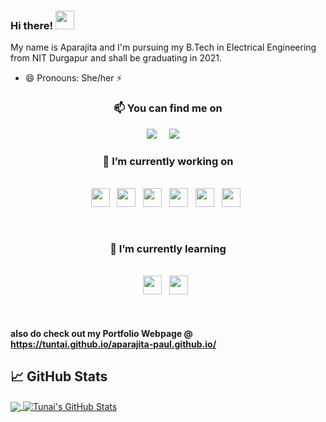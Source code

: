 ### Hi there!  <img src="https://raw.githubusercontent.com/MartinHeinz/MartinHeinz/master/wave.gif" width="30px">

My name is Aparajita and I'm pursuing my B.Tech in Electrical Engineering from NIT Durgapur and shall be graduating in 2021. 
- 😄 Pronouns: She/her ⚡

 <h3  align='center'> 📫 You can find me on </h3>
 <p align='center'>
 <a href="https://www.linkedin.com/in/aparajita-paul98/"><img src="https://img.shields.io/badge/linkedin-%230077B5.svg?&style=for-the-badge&logo=linkedin&logoColor=white" /></a>&nbsp;&nbsp;&nbsp;&nbsp;
  <a href="mailto:aparajitapaul98@gmail.com"><img src="https://img.shields.io/badge/gmail-%23D14836.svg?&style=for-the-badge&logo=gmail&logoColor=white" /></a>&nbsp;&nbsp;&nbsp;&nbsp;
</p>
 <h3 align="center"> 🔭 I’m currently working on </h3>
<p align="center">
<br>
  <code><img height="30" src="http://simpleicons.org/icons/awesomelists.svg"></code>&nbsp;&nbsp;
  <code><img height="30" src="https://simpleicons.org/icons/javascript.svg"></code>&nbsp;&nbsp;
  <code><img height="30" src="https://simpleicons.org/icons/django.svg"></code>&nbsp;&nbsp;
  <code><img height="30" src="https://simpleicons.org/icons/html5.svg"></code>&nbsp;&nbsp;
  <code><img height="30" src="https://simpleicons.org/icons/python.svg"></code>&nbsp;&nbsp;
  <code><img height="30" src="https://simpleicons.org/icons/cplusplus.svg"></code>&nbsp;&nbsp;
</p><br>
 <h3 align="center">  🌱 I’m currently learning  </h3>
<p align="center">
<br>
  <code><img height="30" src="http://simpleicons.org/icons/php.svg"></code>&nbsp;&nbsp;
  <code><img height="30" src="http://simpleicons.org/icons/css3.svg"></code>&nbsp;&nbsp;
</p><br>

#### also do check out my Portfolio Webpage @ https://tuntai.github.io/aparajita-paul.github.io/
## &#x1f4c8; GitHub Stats

<a href="https://github.com/Tuntai">
  <img align="center" src="https://github-readme-stats.vercel.app/api/top-langs/?username=Tuntai&hide=java,html&title_color=ffffff&text_color=c9cacc&icon_color=2bbc8a&bg_color=1d1f21" />
</a>
<a href="https://github.com/Tuntai">
  <img align="center" src="https://github-readme-stats.vercel.app/api?username=Tuntai&show_icons=true&line_height=27&count_private=true&title_color=ffffff&text_color=c9cacc&icon_color=2bbc8a&bg_color=1d1f21" alt="Tunai's GitHub Stats" />
</a>

[3.2]: https://raw.githubusercontent.com/MartinHeinz/MartinHeinz/master/linkedin-3-16.png (LinkedIn icon without padding)
[3]: https://www.linkedin.com/in/aparajita-paul98/
